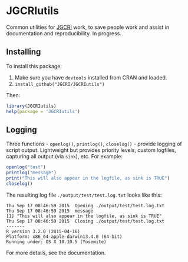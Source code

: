 # JGCRIutils
Common utilities for [JGCRI](http://www.globalchange.umd.edu) work, to save people work and assist in documentation and reproducibility. In progress.

## Installing
To install this package:

1. Make sure you have `devtools` installed from CRAN and loaded.
2. `install_github("JGCRI/JGCRIutils")`

Then:

```R
library(JGCRIutils)
help(package = 'JGCRIutils')
```

## Logging

Three functions - `openlog()`, `printlog()`, `closelog()` - provide logging of script output. Lightweight but provides priority levels, custom logfiles, capturing all output (via `sink`), etc. For example:
```R
openlog("test")
printlog("message")
print("This will also appear in the logfile, as sink is TRUE")
closelog()
```
The resulting log file `./output/test/test.log.txt` looks like this:
```
Thu Sep 17 08:46:59 2015  Opening ./output/test/test.log.txt
Thu Sep 17 08:46:59 2015  message
[1] "This will also appear in the logfile, as sink is TRUE"
Thu Sep 17 08:46:59 2015  Closing ./output/test/test.log.txt
-------
R version 3.2.0 (2015-04-16)
Platform: x86_64-apple-darwin13.4.0 (64-bit)
Running under: OS X 10.10.5 (Yosemite)
```
For more details, see the documentation.
